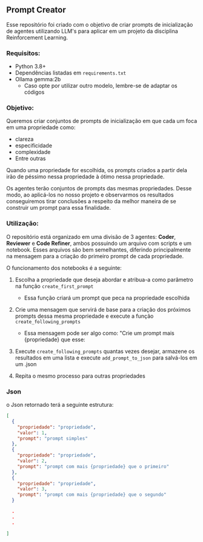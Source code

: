 ## Prompt Creator

Esse repositório foi criado com o objetivo de criar prompts de inicialização de agentes utilizando LLM's para aplicar em um projeto da disciplina Reinforcement Learning.

### Requisitos:
- Python 3.8+
- Dependências listadas em `requirements.txt`
- Ollama gemma:2b 
    - Caso opte por utilizar outro modelo, lembre-se de adaptar os códigos

### Objetivo:

Queremos criar conjuntos de prompts de inicialização em que cada um foca em uma propriedade como:

- clareza 
- especificidade 
- complexidade
- Entre outras

Quando uma propriedade for escolhida, os prompts criados a partir dela irão de péssimo nessa propriedade à ótimo nessa propriedade.

Os agentes terão conjuntos de prompts das mesmas propriedades. Desse modo, ao aplicá-los no nosso projeto e observarmos os resultados conseguiremos tirar conclusões a respeito da melhor maneira de se construir um prompt para essa finalidade.

### Utilização:

O repositório está organizado em uma divisão de 3 agentes: **Coder**, **Reviewer** e **Code Refiner**, ambos possuindo um arquivo com scripts e um notebook. Esses arquivos são bem semelhantes, diferindo principalmente na mensagem para a criação do primeiro prompt de cada propriedade.

O funcionamento dos notebooks é a seguinte:

1. Escolha a propriedade que deseja abordar e atribua-a como parâmetro na função `create_first_prompt`
    
    - Essa função criará um prompt que peca na propriedade escolhida

2. Crie uma mensagem que servirá de base para a criação dos próximos prompts dessa mesma propriedade e execute a função `create_following_prompts`

    - Essa mensagem pode ser algo como: "Crie um prompt mais {propriedade} que esse: 

3. Execute `create_following_prompts` quantas vezes desejar, armazene os resultados em uma lista e execute `add_prompt_to_json` para salvá-los em um .json

4. Repita o mesmo processo para outras propriedades

### Json

o Json retornado terá a seguinte estrutura:

``` json
[
  {
    "propriedade": "propriedade",
    "valor": 1, 
    "prompt": "prompt simples"
  },
  {
    "propriedade": "propriedade",
    "valor": 2,
    "prompt": "prompt com mais {propriedade} que o primeiro"
  },
  {
    "propriedade": "propriedade",
    "valor": 3,
    "prompt": "prompt com mais {propriedade} que o segundo"
  }

  .
  .
  .

]
